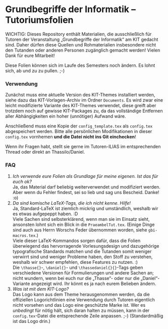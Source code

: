 # Grundbegriffe der Informatik – Tutoriumsfolien

WICHTIG: Dieses Repository enthält Materialien, die ausschließlich für Tutoren der Veranstaltung „Grundbegriffe der Informatik“ am KIT gedacht sind.
Daher dürfen diese Quellen und Rohmaterialien insbesondere nicht den Tutanden oder anderen Personen zugänglich gemacht werden!
Vielen Dank für eure Mitarbeit!

Diese Folien können sich im Laufe des Semesters noch ändern. Es lohnt sich, ab und zu zu pullen. ;-)

### Verwendung
Zunächst muss eine aktuelle Version des KIT-Themes installiert werden, siehe dazu das KIT-Vorlagen-Archiv im Ordner `Documents`. Es wird zwar eine leicht modifizierte Variante des KIT-Themes verwendet, diese greift aber trotzdem noch auf gewisse KIT-Packages zu, da das vollständige Entfernen aller Abhängigkeiten ein hoher (unnötiger) Aufwand wäre.

Anschließend muss eine Kopie der `config_template.tex` als `config.tex` abgespeichert werden.
Bitte alle persönlichen Modifikationen in dieser `config.tex` vornhemen **und die Datei nicht ins Git einchecken**!

Wenn ihr Fragen habt, stellt sie gerne im Tutoren-ILIAS im entsprechenden Thread oder direkt an Thassilo/Daniel.

### FAQ
1. _Ich verwende eure Folien als Grundlage für meine eigenen. Ist das für euch ok?_  
 Ja, das Material darf beliebig weiterverwendet und modifiziert werden. Aber wenn du Fehler findest, sei so lieb und sag uns Bescheid. Danke! :o)
2. _Da sind komische LaTeX-Tags, die ich nicht kenne. Hilfe!_  
 Ja, Standard-LaTeX ist ziemlich mickrig und umständlich, weshalb wir es etwas aufgepeppt haben. :D  
 Viele Sachen sind selbsterklärend, wenn man sie im Einsatz sieht, ansonsten lohnt sich ein Blick in die `PraeambelTut.tex`. (Einige Dinge sind auch aus Herrn Worschs Feder übernommen worden, siehe `gbi-macros.tex`.)  
 Viele dieser LaTeX-Kommandos sorgen dafür, dass die Folien überwiegend das hervorragende Vorlesungsdesign und dazugehörige typografische Standards matchen und die Tutanden somit weniger verwirrt sind und weniger Probleme haben, den Stoff zu verstehen, weshalb wir schwer empfehlen, diese Features zu nutzen. :)  
 Die `\thasse{}`-, `\daniel{}`- und `\thassedaniel{}{}`-Tags geben verschiedene Versionen für Formulierungen und andere Sachen an; nicht wundern, wenn bei euch nur die „Thasse“- oder nur die „Daniel“-Variante angezeigt wird. Ihr könnt es ja nach eurem Belieben ändern.
3. _Was ist mit dem KIT-Logo?_  
 Das Logo kann aus dem Theme herausgenommen werden, da die offiziellen Logorichtlinien eine Verwendung durch Tutoren eigentlich nicht vorsehen und das Logo eine geschützte Marke ist. Wer es _unbedingt_ für nötig hält, sich daran halten zu müssen, kann in der `config.tex`-Datei die entsprechende Zeile anpassen. ;-) (Standardmäßig ist das Logo drin.)


